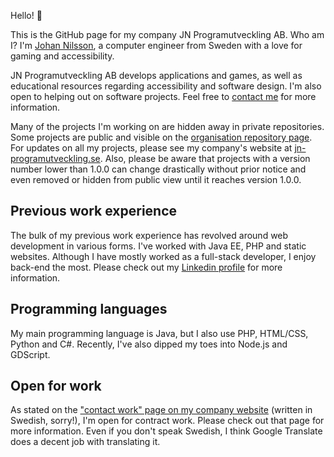 Hello! :wave:

This is the GitHub page for my company JN Programutveckling AB. Who am I? I'm [Johan Nilsson](https://github.com/olivertwistor), a computer engineer from Sweden with a love for gaming and accessibility.

JN Programutveckling AB develops applications and games, as well as educational resources regarding accessibility and software design. I'm also open to helping out on software projects. Feel free to [contact me](mailto:kontakt@jn-programutveckling.se) for more information.

Many of the projects I'm working on are hidden away in private repositories. Some projects are public and visible on the [organisation repository page](https://github.com/orgs/jn-programutveckling/repositories). For updates on all my projects, please see my company's website at [jn-programutveckling.se](https://www.jn-programutveckling.se). Also, please be aware that projects with a version number lower than 1.0.0 can change drastically without prior notice and even removed or hidden from public view until it reaches version 1.0.0.

## Previous work experience

The bulk of my previous work experience has revolved around web development in various forms. I've worked with Java EE, PHP and static websites. Although I have mostly worked as a full-stack developer, I enjoy back-end the most. Please check out my [Linkedin profile](https://www.linkedin.com/in/johan-nilsson-2661456a/) for more information.

## Programming languages

My main programming language is Java, but I also use PHP, HTML/CSS, Python and C#. Recently, I've also dipped my toes into Node.js and GDScript.

## Open for work

As stated on the ["contact work" page on my company website](https://www.jn-programutveckling.se/uppdrag/) (written in Swedish, sorry!), I'm open for contract work. Please check out that page for more information. Even if you don't speak Swedish, I think Google Translate does a decent job with translating it.
